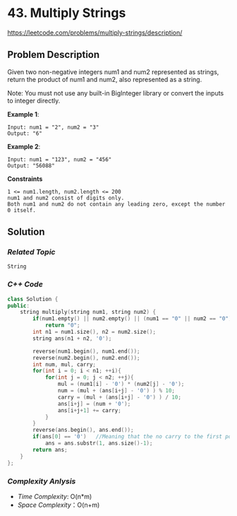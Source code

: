 # 43. Multiply Strings

https://leetcode.com/problems/multiply-strings/description/

## Problem Description

Given two non-negative integers num1 and num2 represented as strings, return the product of num1 and num2, also represented as a string.

Note: You must not use any built-in BigInteger library or convert the inputs to integer directly.

**Example 1**:
```
Input: num1 = "2", num2 = "3"
Output: "6"
```
**Example 2**:
```
Input: num1 = "123", num2 = "456"
Output: "56088"
```

**Constraints**
```
1 <= num1.length, num2.length <= 200
num1 and num2 consist of digits only.
Both num1 and num2 do not contain any leading zero, except the number 0 itself.
```

## Solution

### _Related Topic_
    String

### _C++ Code_
```cpp
class Solution {
public:
    string multiply(string num1, string num2) {
        if(num1.empty() || num2.empty() || (num1 == "0" || num2 == "0"))
            return "0";
        int n1 = num1.size(), n2 = num2.size();
        string ans(n1 + n2, '0');

        reverse(num1.begin(), num1.end());
        reverse(num2.begin(), num2.end());
        int num, mul, carry;
        for(int i = 0; i < n1; ++i){
            for(int j = 0; j < n2; ++j){
                mul = (num1[i] - '0') * (num2[j] - '0');
                num = (mul + (ans[i+j] - '0') ) % 10;
                carry = (mul + (ans[i+j] - '0') ) / 10;
                ans[i+j] = (num + '0');
                ans[i+j+1] += carry;
            }
        }
        reverse(ans.begin(), ans.end());
        if(ans[0] == '0')   //Meaning that the no carry to the first position, skip '0'
            ans = ans.substr(1, ans.size()-1);
        return ans;
    }
};
```

### _Complexity Anlysis_
- _Time Complexity_: O(n*m)
- _Space Complexity_：O(n+m)
